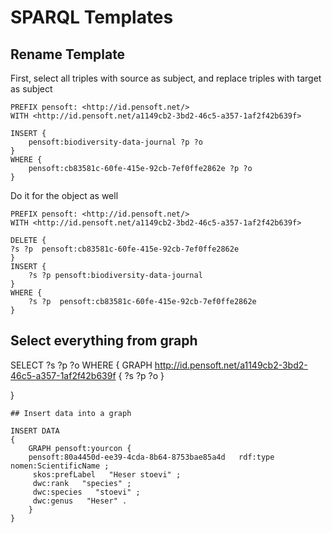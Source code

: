 # SPARQL Templates

## Rename Template

First, select all triples with source as subject, and replace triples with target as subject
```
PREFIX pensoft: <http://id.pensoft.net/>
WITH <http://id.pensoft.net/a1149cb2-3bd2-46c5-a357-1af2f42b639f>

INSERT {
	pensoft:biodiversity-data-journal ?p ?o
}
WHERE {
	pensoft:cb83581c-60fe-415e-92cb-7ef0ffe2862e ?p ?o
}
```
Do it for the object as well
```
PREFIX pensoft: <http://id.pensoft.net/>
WITH <http://id.pensoft.net/a1149cb2-3bd2-46c5-a357-1af2f42b639f>

DELETE { 
?s ?p  pensoft:cb83581c-60fe-415e-92cb-7ef0ffe2862e
}
INSERT {
	?s ?p pensoft:biodiversity-data-journal
}
WHERE {
	?s ?p  pensoft:cb83581c-60fe-415e-92cb-7ef0ffe2862e
}
```
## Select everything from graph

SELECT ?s ?p ?o
WHERE {
	GRAPH <http://id.pensoft.net/a1149cb2-3bd2-46c5-a357-1af2f42b639f> {
	?s ?p ?o
	}

} 
```
## Insert data into a graph

INSERT DATA
{
	GRAPH pensoft:yourcon {
	pensoft:80a4450d-ee39-4cda-8b64-8753bae85a4d   rdf:type   nomen:ScientificName ;
	 skos:prefLabel   "Heser stoevi" ;
	 dwc:rank   "species" ;
	 dwc:species   "stoevi" ;
	 dwc:genus   "Heser" . 
	}
}